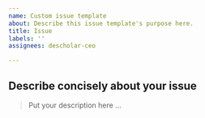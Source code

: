 ```yaml
---
name: Custom issue template
about: Describe this issue template's purpose here.
title: Issue
labels: ''
assignees: descholar-ceo

---
```


## Describe concisely about your issue
> Put your description here ...

